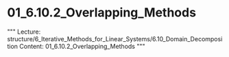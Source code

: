 # 01_6.10.2_Overlapping_Methods

"""
Lecture: structure/6_Iterative_Methods_for_Linear_Systems/6.10_Domain_Decomposition
Content: 01_6.10.2_Overlapping_Methods
"""

